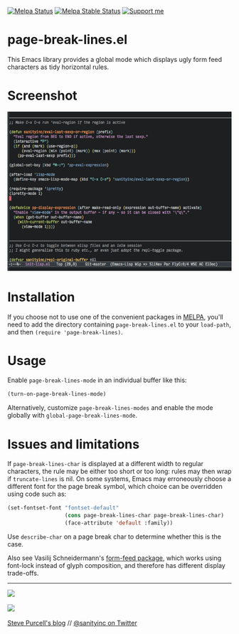 [![Melpa Status](http://melpa.org/packages/page-break-lines-badge.svg)](http://melpa.org/#/page-break-lines)
[![Melpa Stable Status](http://stable.melpa.org/packages/page-break-lines-badge.svg)](http://stable.melpa.org/#/page-break-lines)
<a href="https://www.patreon.com/sanityinc"><img alt="Support me" src="https://img.shields.io/badge/Support%20Me-%F0%9F%92%97-ff69b4.svg"></a>

page-break-lines.el
===================

This Emacs library provides a global mode which displays ugly form feed
characters as tidy horizontal rules.

Screenshot
==========

![page-break-lines screenshot](screenshot.png)

Installation
=============

If you choose not to use one of the convenient
packages in [MELPA][melpa], you'll need to
add the directory containing `page-break-lines.el` to your `load-path`, and
then `(require 'page-break-lines)`.

Usage
=====

Enable `page-break-lines-mode` in an individual buffer like this:

```lisp
(turn-on-page-break-lines-mode)
```

Alternatively, customize `page-break-lines-modes` and enable the mode globally with
`global-page-break-lines-mode`.

Issues and limitations
======================

If `page-break-lines-char` is displayed at a different width to
regular characters, the rule may be either too short or too long:
rules may then wrap if `truncate-lines` is nil. On some systems,
Emacs may erroneously choose a different font for the page break
symbol, which choice can be overridden using code such as:

```lisp
(set-fontset-font "fontset-default"
                  (cons page-break-lines-char page-break-lines-char)
                  (face-attribute 'default :family))
```

Use `describe-char` on a page break char to determine whether this
is the case.

Also see Vasilij Schneidermann's
[form-feed package](https://github.com/wasamasa/form-feed), which
works using font-lock instead of glyph composition, and therefore has
different display trade-offs.

[melpa]: http://melpa.org

<hr>

[![](http://api.coderwall.com/purcell/endorsecount.png)](http://coderwall.com/purcell)

[![](http://www.linkedin.com/img/webpromo/btn_liprofile_blue_80x15.png)](http://uk.linkedin.com/in/stevepurcell)

[Steve Purcell's blog](http://www.sanityinc.com/) // [@sanityinc on Twitter](https://twitter.com/sanityinc)
